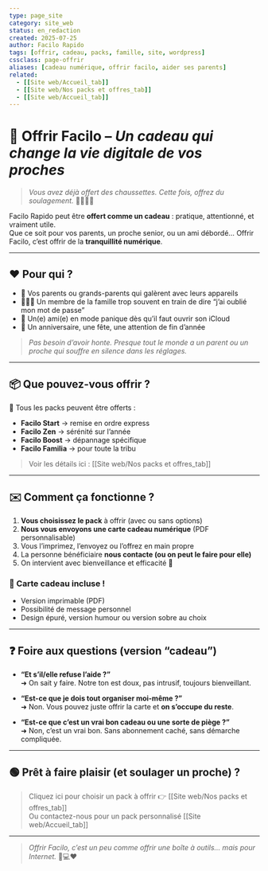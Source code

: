 ```yaml
---
type: page_site
category: site_web
status: en_redaction
created: 2025-07-25
author: Facilo Rapido
tags: [offrir, cadeau, packs, famille, site, wordpress]
cssclass: page-offrir
aliases: [cadeau numérique, offrir facilo, aider ses parents]
related:
  - [[Site web/Accueil_tab]]
  - [[Site web/Nos packs et offres_tab]]
  - [[Site web/Accueil_tab]]
---
```


# 🎁 Offrir Facilo – _Un cadeau qui change la vie digitale de vos proches_

> _Vous avez déjà offert des chaussettes. Cette fois, offrez du soulagement._ 👵📱👨‍💻

Facilo Rapido peut être **offert comme un cadeau** : pratique, attentionné, et vraiment utile.  
Que ce soit pour vos parents, un proche senior, ou un ami débordé… Offrir Facilo, c’est offrir de la **tranquillité numérique**.

---

## ❤️ Pour qui ?

- 👵 Vos parents ou grands-parents qui galèrent avec leurs appareils  
- 👨‍👩‍👧 Un membre de la famille trop souvent en train de dire “j’ai oublié mon mot de passe”  
- 🎁 Un(e) ami(e) en mode panique dès qu’il faut ouvrir son iCloud  
- 🎂 Un anniversaire, une fête, une attention de fin d’année

> _Pas besoin d’avoir honte. Presque tout le monde a un parent ou un proche qui souffre en silence dans les réglages._

---

## 📦 Que pouvez-vous offrir ?

🎯 Tous les packs peuvent être offerts :

- **Facilo Start** → remise en ordre express  
- **Facilo Zen** → sérénité sur l’année  
- **Facilo Boost** → dépannage spécifique  
- **Facilo Familia** → pour toute la tribu  

> Voir les détails ici : [[Site web/Nos packs et offres_tab]]

---

## ✉️ Comment ça fonctionne ?

1. **Vous choisissez le pack** à offrir (avec ou sans options)  
2. **Nous vous envoyons une carte cadeau numérique** (PDF personnalisable)  
3. Vous l’imprimez, l’envoyez ou l’offrez en main propre  
4. La personne bénéficiaire **nous contacte (ou on peut le faire pour elle)**  
5. On intervient avec bienveillance et efficacité 💫

### 🎨 Carte cadeau incluse !
- Version imprimable (PDF)  
- Possibilité de message personnel  
- Design épuré, version humour ou version sobre au choix

---

## ❓ Foire aux questions (version “cadeau”)

- **“Et s’il/elle refuse l’aide ?”**  
  ➜ On sait y faire. Notre ton est doux, pas intrusif, toujours bienveillant.

- **“Est-ce que je dois tout organiser moi-même ?”**  
  ➜ Non. Vous pouvez juste offrir la carte et **on s’occupe du reste**.

- **“Est-ce que c’est un vrai bon cadeau ou une sorte de piège ?”**  
  ➜ Non, c’est un vrai bon. Sans abonnement caché, sans démarche compliquée.

---

## 🟢 Prêt à faire plaisir (et soulager un proche) ?

> Cliquez ici pour choisir un pack à offrir 👉 [[Site web/Nos packs et offres_tab]]  
> Ou contactez-nous pour un pack personnalisé [[Site web/Accueil_tab]]

---

> _Offrir Facilo, c’est un peu comme offrir une boîte à outils… mais pour Internet._ 🔧💻❤️